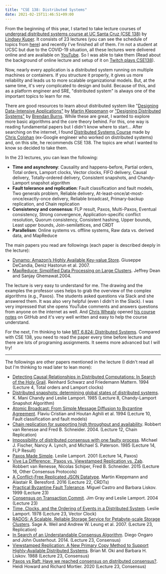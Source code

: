 ```yaml
---
title: "CSE 138: Distributed Systems"
date: 2021-02-15T11:46:51+09:00
---
```


From the beginning of this year, I started to take lecture courses of [undergrad distributed systems course at UC Santa Cruz (CSE 138)](http://composition.al/CSE138-2020-03/) by [Lindsey Kuper](https://twitter.com/lindsey). It consists of 23 lectures (you can see the schedule of topics from [here](http://composition.al/CSE138-2020-03/schedule.html)) and recently I've finished all of them. I'm not a student at UCSC but due to the COVID-19 situation, all these lectures were delivered online and are available on [YouTube](https://www.youtube.com/playlist?list=PLNPUF5QyWU8O0Wd8QDh9KaM1ggsxspJ31). So I was able to take them (Read about the background of online lecture and setup of it on [Twitch plays CSE138](http://composition.al/blog/2020/03/31/twitch-plays-cse138/)).

Now, nearly every application is a distributed system running on multiple machines or containers. If you structure it properly, it gives us more reliability and leads us to more scalable organizational models. But, at the same time, it's very complicated to design and build. Because of this, and as a platform engineer and SRE, "distributed system" is always one of the important topics to learn for me.

There are good resources to learn about distributed system like "[Designing Data-Intensive Applications"](https://dataintensive.net/) by [Martin Kleppmann](https://twitter.com/martinkl) or ["Designing Distributed Systems"](https://learning.oreilly.com/library/view/designing-distributed-systems/9781491983638/) by [Brendan Burns](https://twitter.com/brendandburns). While these are great, I wanted to explore more basic algorithms and the core theory behind. For this, one way is reading fundamental papers but I didn't know where to start... After searching on the internet, I found [Distributed Systems Course](http://www.distributedsystemscourse.com/) made by [Chris Colohan](http://www.colohan.com/) (ex-Google engineer who worked on distributed systems) and, on this site, he recommends CSE 138. The topics are what I wanted to know so decided to take them. 

In the 23 lectures, you can lean the following:

- **Time and asynchrony**: Causality and happens-before, Partial orders, Total orders, Lamport clocks, Vector clocks, FIFO delivery, Causal delivery, Totally-ordered delivery, Consistent snapshots, and Chandy-Lamport snapshot algorithm
- **Fault tolerance and replication**: Fault classification and fault models, Two generals problem, Reliable delivery, At-least-once/at-most-once/exactly-once delivery, Reliable broadcast, Primary-backup replication, and Chain replication
- **Consistency and consensus**: FLP result, Paxos, Multi-Paxos, Eventual consistency, Strong convergence, Application-specific conflict resolution, Quorum consistency, Consistent hashing, Upper bounds, Least upper bounds, Join-semilattices, and CRDT
- **Parallelism**: Online systems vs. offline systems, Raw data vs. derived data, and MapReduce

The main papers you read are followings (each paper is described deeply in the lecture):

- [Dynamo: Amazon’s Highly Available Key-value Store](https://www.allthingsdistributed.com/files/amazon-dynamo-sosp2007.pdf). Giuseppe DeCandia, Deniz Hastorun et al. 2007.
- [MapReduce: Simplified Data Processing on Large Clusters](https://static.googleusercontent.com/media/research.google.com/en//archive/mapreduce-osdi04.pdf). Jeffrey Dean and Sanjay Ghemawat.2004.

The lecture is very easy to understand for me. The drawing and the examples the professor uses helps to grab the overview of the complex algorithms (e.g., Paxos). The students asked questions via Slack and she answered them. It was also very helpful (even I didn't in the Slack). I was very impressed that she opens YouTube comments and answers questions from anyone on the internet as well. And [Chris Whealy](https://github.com/ChrisWhealy) opened [his course notes](https://github.com/ChrisWhealy/DistributedSystemNotes) on GitHub and it's very well written and easy to help the course understand. 

For the next, I'm thinking to take [MIT 6.824: Distributed Systems](https://pdos.csail.mit.edu/6.824/). Compared with CSE 138, you need to read the paper every time before lecture and there are lots of programing assignments. It seems more advanced but I will try!

---

The followings are other papers mentioned in the lecture (I didn't read all but I'm thinking to read later to lean more):

- [Detecting Causal Relationships in Distributed Computations: In Search of the Holy Grail](https://www.vs.inf.ethz.ch/publ/papers/holygrail.pdf). Reinhard Schwarz and Friedemann Mattern. 1994  (Lecture 4, Total orders and Lamport clocks)
- [Distributed snapshots: determining global states of distributed systems](https://dl.acm.org/doi/10.1145/214451.214456). K. Mani Chandy and Leslie Lamport. 1985 (Lecture 8, Chandy-Lamport Snapshot Algorithm)
- [Atomic Broadcast: From Simple Message Diffusion to Byzantine Agreement](https://www.cs.huji.ac.il/~dolev/pubs/cristian85atomic.pdf). Flaviu Cristian and Houtan Aghili et al. 1994 (Lecture 10, Fault classification and fault models)
- [Chain replication for supporting high throughput and availability](https://dl.acm.org/doi/10.5555/1251254.1251261). Robbert van Renesse and Fred B. Schneider. 2004. (Lecture 12, Chain Replication)
- [Impossibility of distributed consensus with one faulty process](https://dl.acm.org/doi/10.1145/3149.214121). Michael J. Fischer, Nancy A. Lynch, and Michael S. Paterson. 1985 (Lecture 14, FLP Result)
- [Paxos Made Simple](https://lamport.azurewebsites.net/pubs/paxos-simple.pdf). Leslie Lamport. 2001 (Lecture 14, Paxos)
- [Vive La Difference: ´Paxos vs. Viewstamped Replication vs. Zab](https://www.cs.cornell.edu/fbs/publications/viveLaDifference.pdf). Robbert van Renesse, Nicolas Schiper, Fred B. Schneider. 2015 (Lecture 16, Other Consensus Protocols)
- [A Conflict-Free Replicated JSON Datatype](https://arxiv.org/abs/1608.03960). Martin Kleppmann and Alastair R. Beresford. 2016 (Lecture 22, CRDTs)
- [Practical Byzantine Fault Tolerance](http://pmg.csail.mit.edu/papers/osdi99.pdf). Miguel Castro and Barbara Liskov. 1999 (Lecture 23)
- [Consensus on Transaction Commit](https://lamport.azurewebsites.net/video/consensus-on-transaction-commit.pdf). Jim Gray and Leslie Lamport. 2004 (Lecture 23)
- [Time, Clocks, and the Ordering of Events in a Distributed System](https://lamport.azurewebsites.net/pubs/time-clocks.pdf). Leslie Lamport. 1978 (Lecture 23, Vector Clock)
- [RADOS: A Scalable, Reliable Storage Service for Petabyte-scale Storage Clusters](https://ceph.com/wp-content/uploads/2016/08/weil-rados-pdsw07.pdf). Sage A. Weil and Andrew W. Leung et al. 2007. (Lecture 23, Replication)
- [In Search of an Understandable Consensus Algorithm](https://raft.github.io/raft.pdf). Diego Ongaro and John Ousterhout. 2014. (Lecture 23, Consensus)
- [Viewstamped Replication: A New Primary Copy Method to Support Highly-Available Distributed Systems](https://dl.acm.org/doi/10.1145/62546.62549). Brian M. Oki and Barbara H. Liskov. 1988 (Lecture 23, Consensus)
- [Paxos vs Raft: Have we reached consensus on distributed consensus?](https://arxiv.org/abs/2004.05074). Heidi Howard and Richard Mortier. 2020 (Lecture 23, Consensus)
